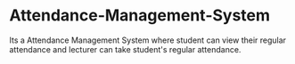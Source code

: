 # Attendance-Management-System
Its a Attendance Management System where student can view their regular attendance and lecturer can take student's regular attendance.
